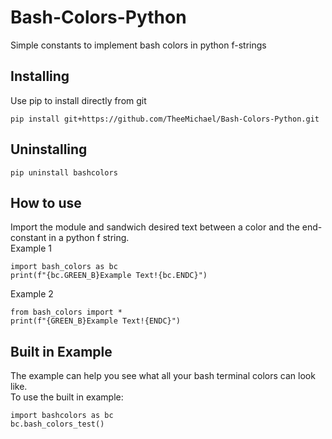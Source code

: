 # Bash-Colors-Python
Simple constants to implement bash colors in python f-strings

## Installing

Use pip to install directly from git
```
pip install git+https://github.com/TheeMichael/Bash-Colors-Python.git
```

## Uninstalling

```
pip uninstall bashcolors
```

## How to use
Import the module and sandwich desired text between a color and the end-constant in a python f string.
\
Example 1
```
import bash_colors as bc
print(f"{bc.GREEN_B}Example Text!{bc.ENDC}")
```
Example 2
```
from bash_colors import *
print(f"{GREEN_B}Example Text!{ENDC}")
```
## Built in Example
The example can help you see what all your bash terminal colors can look like.
\
To use the built in example:
```
import bashcolors as bc
bc.bash_colors_test()
```